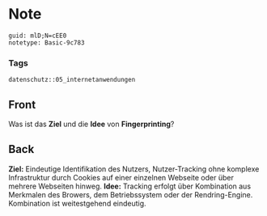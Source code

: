 # Note
```
guid: mlD;N=cEE0
notetype: Basic-9c783
```

### Tags
```
datenschutz::05_internetanwendungen
```

## Front
Was ist das <b>Ziel</b> und die <b>Idee</b> von
<b>Fingerprinting</b>?

## Back
<b>Ziel:</b> Eindeutige Identifikation des Nutzers, Nutzer-Tracking
ohne komplexe Infrastruktur durch Cookies auf einer einzelnen
Webseite oder über mehrere Webseiten hinweg. <b>Idee:</b> Tracking
erfolgt über Kombination aus Merkmalen des Browers, dem
Betriebssystem oder der Rendring-Engine. Kombination ist
weitestgehend eindeutig.
